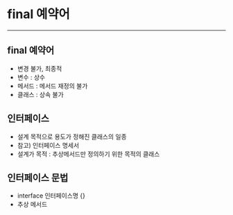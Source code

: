 # final 예약어

* * * 

## final 예약어
* 변경 불가, 최종적
* 변수 : 상수 
* 메서드 : 메서드 재정의 불가
* 클래스 : 상속 불가 

## 인터페이스 
* 설계 목적으로  용도가 정해진 클래스의 일종
* 참고) 인터페이스 명세서 
* 설계가 목적 : 추상메서드만 정의하기 위한 목적의 클래스

## 인터페이스 문법
* interface 인터페이스명 {}
* 추상 메서드 